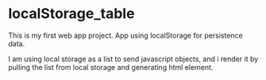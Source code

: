 # localStorage_table
This is my first web app project. App using localStorage for persistence data.

I am using local storage as a list to send javascript objects, and i render it by pulling the list from local storage and generating html element.
